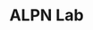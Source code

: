 ---
layout: profiles
permalink: /people/
title: ALPN Lab
description: Members of the Adaptive Learning (in) Psychology and Neuroscience (ALPN) Lab at the CHBH 🧠
nav: true
nav_order: 6

profiles:
  # if you want to include more than one profile, just replicate the following block
  # and create one content file for each profile inside _pages/
  - align: right
    image: lei.png
    content: about_lei.md
    image_circular: false # crops the image to make it circular
    more_info: >
      <p>Lei Zhang</p>
  - align: left
    image: gwyn.png
    content: about_gwyn.md
    image_circular: false # crops the image to make it circular
    more_info: >
      <p>Gwynnevere Suter</p>
---